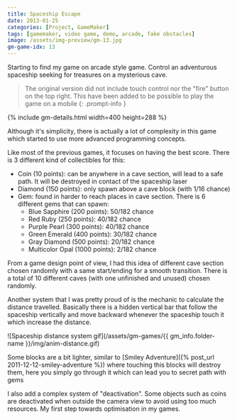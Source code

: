 ```yaml
---
title: Spaceship Escape
date: 2013-01-25
categories: [Project, GameMaker]
tags: [gamemaker, video game, demo, arcade, fake obstacles]
image: /assets/img-preview/gm-13.jpg
gm-game-idx: 13
---
```


Starting to find my game on arcade style game.
Control an adventurous spaceship seeking for treasures on a mysterious cave.

> The original version did not include touch control nor the "fire" button on the top right.
This have been added to be possible to play the game on a mobile
{: .prompt-info }

{% include gm-details.html width=400 height=288 %}


Although it's simplicity, there is actually a lot of complexity in this game which started
to use more advanced programming concepts.

Like most of the previous games, it focuses on having the best score. 
There is 3 different kind of collectibles for this:
 - Coin (10 points): can be anywhere in a cave section, will lead to a safe path.
It will be destroyed in contact of the spaceship laser
 - Diamond (150 points): only spawn above a cave block (with 1/16 chance)
 - Gem: found in harder to reach places in cave section. There is 6 different gems that can spawn:
   - Blue Sapphire (200 points): 50/182 chance
   - Red Ruby (250 points): 40/182 chance
   - Purple Pearl (300 points): 40/182 chance
   - Green Emerald (400 points): 30/182 chance
   - Gray Diamond (500 points): 20/182 chance
   - Multicolor Opal (1000 points): 2/182 chance

From a game design point of view, I had this idea of different cave section chosen randomly with a 
same start/ending for a smooth transition.
There is a total of 10 different caves (with one unfinished and unused) chosen randomly.

Another system that I was pretty proud of is the mechanic to calculate the distance travelled.
Basically there is a hidden vertical bar that follow the spaceship vertically and move backward
whenever the spaceship touch it which increase the distance.

![Spaceship distance system gif](/assets/gm-games/{{ gm_info.folder-name }}/img/anim-distance.gif)

Some blocks are a bit lighter, similar to [Smiley Adventure]({% post_url 2011-12-12-smiley-adventure %}) 
where touching this blocks will destroy them, here you simply go through it which can lead you to secret path with gems

I also add a complex system of "deactivation".
Some objects such as coins are deactivated when outside the camera view to avoid using too much resources.
My first step towards optimisation in my games.

